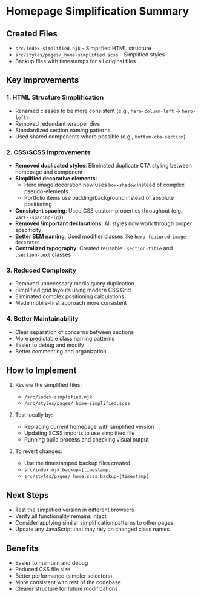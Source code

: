 # Homepage Simplification Summary

## Created Files
- `src/index-simplified.njk` - Simplified HTML structure
- `src/styles/pages/_home-simplified.scss` - Simplified styles
- Backup files with timestamps for all original files

## Key Improvements

### 1. HTML Structure Simplification
- Renamed classes to be more consistent (e.g., `hero-column-left` → `hero-left`)
- Removed redundant wrapper divs
- Standardized section naming patterns
- Used shared components where possible (e.g., `bottom-cta-section`)

### 2. CSS/SCSS Improvements
- **Removed duplicated styles**: Eliminated duplicate CTA styling between homepage and component
- **Simplified decorative elements**: 
  - Hero image decoration now uses `box-shadow` instead of complex pseudo-elements
  - Portfolio items use padding/background instead of absolute positioning
- **Consistent spacing**: Used CSS custom properties throughout (e.g., `var(--spacing-lg)`)
- **Removed !important declarations**: All styles now work through proper specificity
- **Better BEM naming**: Used modifier classes like `hero-featured-image--decorated`
- **Centralized typography**: Created reusable `.section-title` and `.section-text` classes

### 3. Reduced Complexity
- Removed unnecessary media query duplication
- Simplified grid layouts using modern CSS Grid
- Eliminated complex positioning calculations
- Made mobile-first approach more consistent

### 4. Better Maintainability
- Clear separation of concerns between sections
- More predictable class naming patterns
- Easier to debug and modify
- Better commenting and organization

## How to Implement

1. Review the simplified files:
   - `/src/index-simplified.njk`
   - `/src/styles/pages/_home-simplified.scss`

2. Test locally by:
   - Replacing current homepage with simplified version
   - Updating SCSS imports to use simplified file
   - Running build process and checking visual output

3. To revert changes:
   - Use the timestamped backup files created
   - `src/index.njk.backup-[timestamp]`
   - `src/styles/pages/_home.scss.backup-[timestamp]`

## Next Steps
- Test the simplified version in different browsers
- Verify all functionality remains intact
- Consider applying similar simplification patterns to other pages
- Update any JavaScript that may rely on changed class names

## Benefits
- Easier to maintain and debug
- Reduced CSS file size
- Better performance (simpler selectors)
- More consistent with rest of the codebase
- Clearer structure for future modifications